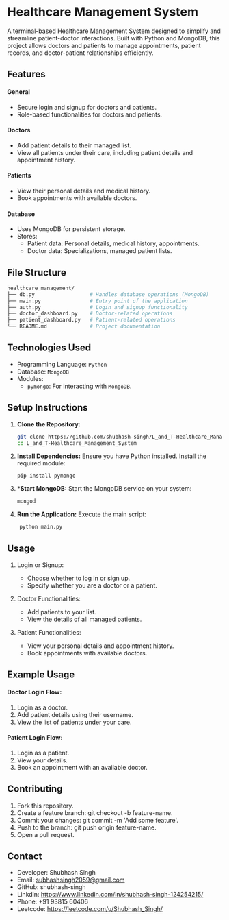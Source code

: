 # Healthcare Management System

A terminal-based Healthcare Management System designed to simplify and streamline patient-doctor interactions. Built with Python and MongoDB, this project allows doctors and patients to manage appointments, patient records, and doctor-patient relationships efficiently.

## Features

#### General

- Secure login and signup for doctors and patients.
- Role-based functionalities for doctors and patients.

#### Doctors

- Add patient details to their managed list.
- View all patients under their care, including patient details and appointment history.

#### Patients

- View their personal details and medical history.
- Book appointments with available doctors.

#### Database

- Uses MongoDB for persistent storage.
- Stores:
    - Patient data: Personal details, medical history, appointments.
    - Doctor data: Specializations, managed patient lists.

## File Structure

``` bash []
healthcare_management/
├── db.py                  # Handles database operations (MongoDB)
├── main.py                # Entry point of the application
├── auth.py                # Login and signup functionality
├── doctor_dashboard.py    # Doctor-related operations
├── patient_dashboard.py   # Patient-related operations
└── README.md              # Project documentation

```

## Technologies Used

- Programming Language: `Python`
- Database: `MongoDB`
- Modules:
    - `pymongo`: For interacting with `MongoDB`.

## Setup Instructions

1. **Clone the Repository:**

    ``` bash
    git clone https://github.com/shubhash-singh/L_and_T-Healthcare_Management_System.git
    cd L_and_T-Healthcare_Management_System
    ```

2. **Install Dependencies:** Ensure you have Python installed. Install the required module:

    ``` bash[]
    pip install pymongo
    ```

3. ***Start MongoDB:** Start the MongoDB service on your system:

    ``` bash []
    mongod
    ```

4. **Run the Application:** Execute the main script:

``` bash []
    python main.py
```

## Usage

1. Login or Signup:
    - Choose whether to log in or sign up.
    - Specify whether you are a doctor or a patient.

2. Doctor Functionalities:
    - Add patients to your list.
    - View the details of all managed patients.

3. Patient Functionalities:
    - View your personal details and appointment history.
    - Book appointments with available doctors.

## Example Usage

#### Doctor Login Flow:

1. Login as a doctor.
2. Add patient details using their username.
3. View the list of patients under your care.

#### Patient Login Flow:

1. Login as a patient.
2. View your details.
3. Book an appointment with an available doctor.

## Contributing

1. Fork this repository.
2. Create a feature branch: git checkout -b feature-name.
3. Commit your changes: git commit -m 'Add some feature'.
4. Push to the branch: git push origin feature-name.
5. Open a pull request.

## Contact

- Developer: Shubhash Singh
- Email: <subhashsingh2059@gmail.com>
- GitHub: shubhash-singh
- Linkdin: <https://www.linkedin.com/in/shubhash-singh-124254215/>
- Phone: +91 93815 60406
- Leetcode: <https://leetcode.com/u/Shubhash_Singh/>
